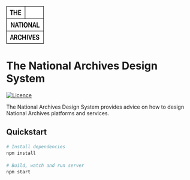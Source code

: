 <img src="https://raw.githubusercontent.com/nationalarchives/tna-frontend/main/src/nationalarchives/assets/images/tna-square-logo.svg" alt="The National Archives logo" title="The National Archives" width="100" />

# The National Archives Design System

[![Licence](https://img.shields.io/github/license/nationalarchives/design-system?style=flat-square)](https://github.com/nationalarchives/design-system/blob/main/LICENCE)

The National Archives Design System provides advice on how to design National Archives platforms and services.

## Quickstart

```sh
# Install dependencies
npm install

# Build, watch and run server
npm start
```
